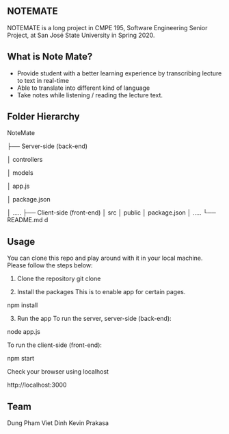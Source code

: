 ## NOTEMATE

NOTEMATE is a long project in CMPE 195, Software Engineering Senior Project, at San José State University in Spring 2020.

## What is Note Mate?

- Provide student with a better learning experience by transcribing lecture to text in real-time 
- Able to translate into different kind of language
- Take notes while listening / reading the lecture text.

## Folder Hierarchy 
NoteMate

├── Server-side (back-end)

│        controllers

│        models

│        app.js

│        package.json

│        .....
├── Client-side (front-end)
│        src
│        public
│        package.json
│        .....
└── README.md
d
## Usage

You can clone this repo and play around with it in your local machine. Please follow the steps below:

1. Clone the repository
git clone

2. Install the packages
This is to enable app for certain pages.

npm install

3. Run the app
To run the server, server-side (back-end):

node app.js

To run the client-side (front-end):

npm start

Check your browser using localhost

http://localhost:3000

## Team

Dung Pham
Viet Dinh
Kevin Prakasa


